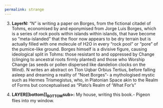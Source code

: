 ```yaml
---
permalink: strange
---
```

3. **LayerN:** “N” is writing a paper on Borges, from the fictional citadel of Tohms, economised by and eponymised from Jorge Luis Borges, which is a series of rock pools within islands within islands, that have become so “meta-islanded” that the floor now appears to be dry terrain but is actually filled with one molecule of H2O in every “rock pool” or “pore” of the pumice-like ground. Borges himself is a divisive figure, causing ideological split in Tohms: those resistant to and oppressed by Change (clinging to ancestral roots firmly planted) and those who Worship Change (as seeds or pollen dispersed like dandelion clocks on the Wind). N writes an abstract on Tlon Uqbar Orbius Tertius, before falling asleep and dreaming a reality of “Noet Borges”- a mythologised mystic such as Hermes Trismegistus, who, in Platonian Space akin to the Realm of Forms but conceptualised as “Plato’s Realm of ‘What For’s” 

1. **LAYER[[bottom]]<sub>BOTTOM</sub>sub\>:** My house, writing this book.- Pigeon flies into my window.